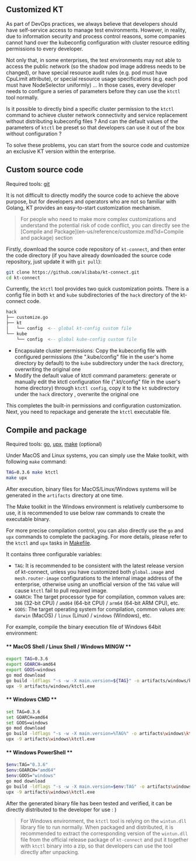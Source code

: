 Customized KT
---

As part of DevOps practices, we always believe that developers should have self-service access to manage test environments. However, in reality, due to information security and process control reasons, some companies cannot hand over the kubeconfig configuration with cluster resource editing permissions to every developer.

Not only that, in some enterprises, the test environments may not able to access the public network (so the shadow pod image address needs to be changed), or have special resource audit rules (e.g. pod must have CpuLimit attribute), or special resource usage specifications (e.g. each pod must have NodeSelector uniformly) ... In those cases, every developer needs to configure a series of parameters before they can use the `ktctl` tool normally.

Is it possible to directly bind a specific cluster permission to the `ktctl` command to achieve cluster network connectivity and service replacement without distributing kubeconfig files ? And can the default values of the parameters of `ktctl` be preset so that developers can use it out of the box without configuration ?

To solve these problems, you can start from the source code and customize an exclusive KT version within the enterprise.

## Custom source code

Required tools: [git](https://git-scm.com/downloads)

It is not difficult to directly modify the source code to achieve the above purpose, but for developers and operators who are not so familiar with Golang, KT provides an easy-to-start customization mechanism.

> For people who need to make more complex customizations and understand the potential risk of code conflict, you can directly see the [Compile and Package](en-us/reference/customize.md?id=Compile and package) section

Firstly, download the source code repository of `kt-connect`, and then enter the code directory (if you have already downloaded the source code repository, just update it with `git pull`):

```bash
git clone https://github.com/alibaba/kt-connect.git
cd kt-connect
````

Currently, the `ktctl` tool provides two quick customization points. There is a config file in both `kt` and `kube` subdirectories of the `hack` directory of the kt-connect code.

```sql
hack
├── customize.go
├── kt
│   └── config  <-- global kt-config custom file
└── kube
    └── config  <-- global kube-config custom file
````

- Encapsulate cluster permissions: Copy the kubeconfig file with configured permissions (the ".kube/config" file in the user's home directory by default) to the `kube` subdirectory under the `hack` directory, overwriting the original one
- Modify the default value of ktctl command parameters: generate or manually edit the ktctl configuration file (".kt/config" file in the user's home directory) through `ktctl config`, copy it to the `kt` subdirectory under the `hack` directory , overwrite the original one

This completes the built-in permissions and configuration customization. Next, you need to repackage and generate the `ktctl` executable file.

## Compile and package

Required tools: [go](https://go.dev/dl), [upx](https://github.com/upx/upx/releases/latest), [make](https://cmake.org/install/) (optional)

Under MacOS and Linux systems, you can simply use the Make toolkit, with following `make` command:

```bash
TAG=0.3.6 make ktctl
make upx
````

After execution, binary files for MacOS/Linux/Windows systems will be generated in the `artifacts` directory at one time.

The Make toolkit in the Windows environment is relatively cumbersome to use, it is recommended to use below raw commands to create the executable binary.

For more precise compilation control, you can also directly use the `go` and `upx` commands to complete the packaging. For more details, please refer to the `ktctl` and `upx` tasks in [Makefile](https://github.com/alibaba/kt-connect/blob/master/Makefile).

It contains three configurable variables:

- `TAG`: It is recommended to be consistent with the latest release version of kt-connect, unless you have customized both `global.image` and `mesh.router-image` configurations to the internal image address of the enterprise, otherwise using an unofficial version of the `TAG` value will cause `ktctl` fail to pull required image.
- `GOARCH`: The target processor type for compilation, common values are: `386` (32-bit CPU) / `amd64` (64-bit CPU) / `arm64` (64-bit ARM CPU), etc.
- `GOOS`: The target operating system for compilation, common values are: `darwin` (MacOS) / `linux` (Linux) / `windows` (Windows), etc.

For example, compile the binary execution file of Windows 64bit environment:

<!-- tabs:start -->

#### ** MacOS Shell / Linux Shell / Windows MINGW **

```bash
export TAG=0.3.6
export GOARCH=amd64
export GOOS=windows
go mod download
go build -ldflags "-s -w -X main.version=${TAG}" -o artifacts/windows/ktctl.exe ./cmd/ktctl
upx -9 artifacts/windows/ktctl.exe
````

#### ** Windows CMD **

```bash
set TAG=0.3.6
set GOARCH=amd64
set GOOS=windows
go mod download
go build -ldflags "-s -w -X main.version=%TAG%" -o artifacts\windows\ktctl.exe .\cmd\ktctl
upx -9 artifacts\windows\ktctl.exe
````

#### ** Windows PowerShell **

```bash
$env:TAG="0.3.6"
$env:GOARCH="amd64"
$env:GOOS="windows"
go mod download
go build -ldflags "-s -w -X main.version=$env:TAG" -o artifacts\windows\ktctl.exe .\cmd\ktctl
upx -9 artifacts\windows\ktctl.exe
````

<!-- tabs:end -->

After the generated binary file has been tested and verified, it can be directly distributed to the developer for use : )

> For Windows environment, the `ktctl` tool is relying on the `wintun.dll` library file to run normally. When packaged and distributed, it is recommended to extract the corresponding version of the `wintun.dll` file from the official release package of `kt-connect` and put it together with `ktctl` binary into a zip, so that developers can use the tool directly after unpacking.